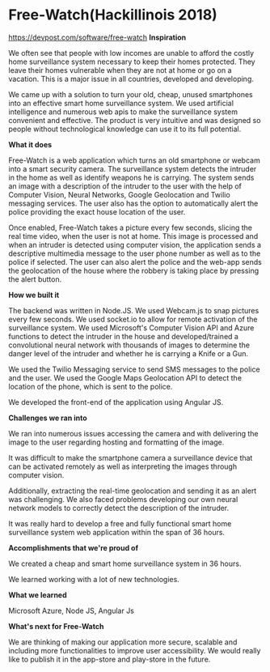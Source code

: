 # Free-Watch(Hackillinois 2018)
https://devpost.com/software/free-watch
<b>Inspiration</b>

We often see that people with low incomes are unable to afford the costly home surveillance system necessary to keep their homes protected. They leave their homes vulnerable when they are not at home or go on a vacation. This is a major issue in all countries, developed and developing.

We came up with a solution to turn your old, cheap, unused smartphones into an effective smart home surveillance system. We used artificial intelligence and numerous web apis to make the surveillance system convenient and effective. The product is very intuitive and was designed so people without technological knowledge can use it to its full potential.

<b>What it does</b>

Free-Watch is a web application which turns an old smartphone or webcam into a smart security camera. The surveillance system detects the intruder in the home as well as identify weapons he is carrying. The system sends an image with a description of the intruder to the user with the help of Computer Vision, Neural Networks, Google Geolocation and Twilio messaging services. The user also has the option to automatically alert the police providing the exact house location of the user.

Once enabled, Free-Watch takes a picture every few seconds, slicing the real time video, when the user is not at home. This image is processed and when an intruder is detected using computer vision, the application sends a descriptive multimedia message to the user phone number as well as to the police if selected. The user can also alert the police and the web-app sends the geolocation of the house where the robbery is taking place by pressing the alert button.

<b>How we built it</b>

The backend was written in Node.JS. We used Webcam.js to snap pictures every few seconds. We used socket.io to allow for remote activation of the surveillance system. We used Microsoft's Computer Vision API and Azure functions to detect the intruder in the house and developed/trained a convolutional neural network with thousands of images to determine the danger level of the intruder and whether he is carrying a Knife or a Gun.

We used the Twilio Messaging service to send SMS messages to the police and the user. We used the Google Maps Geolocation API to detect the location of the phone, which is sent to the police.

We developed the front-end of the application using Angular JS.

<b>Challenges we ran into</b>

We ran into numerous issues accessing the camera and with delivering the image to the user regarding hosting and formatting of the image.

It was difficult to make the smartphone camera a surveillance device that can be activated remotely as well as interpreting the images through computer vision.

Additionally, extracting the real-time geolocation and sending it as an alert was challenging. We also faced problems developing our own neural network models to correctly detect the description of the intruder.

It was really hard to develop a free and fully functional smart home surveillance system web application within the span of 36 hours.

<b>Accomplishments that we're proud of</b>

We created a cheap and smart home surveillance system in 36 hours.

We learned working with a lot of new technologies.

<b>What we learned</b>

Microsoft Azure, Node JS, Angular Js

<b>What's next for Free-Watch</b>

We are thinking of making our application more secure, scalable and including more functionalities to improve user accessibility. We would really like to publish it in the app-store and play-store in the future.

